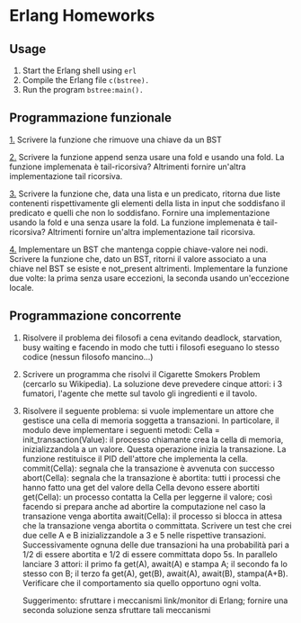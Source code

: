 # Erlang Homeworks

## Usage
1. Start the Erlang shell using `erl`
2. Compile the Erlang file `c(bstree).`
3. Run the program `bstree:main().`

## Programmazione funzionale

[1.](https://github.com/MisterDev/epp-homeworks/blob/master/erlang/bstree.erl#L20) Scrivere la funzione che rimuove una chiave da un BST

[2.](https://github.com/MisterDev/epp-homeworks/blob/master/erlang/bstree.erl#L26) Scrivere la funzione append senza usare una fold e usando una fold.
   La funzione implemenata è tail-ricorsiva? Altrimenti fornire un'altra
   implementazione tail ricorsiva.

[3.](https://github.com/MisterDev/epp-homeworks/blob/master/erlang/list.erl#L14) Scrivere la funzione che, data una lista e un predicato, ritorna due
   liste contenenti rispettivamente gli elementi della lista in input che
   soddisfano il predicato e quelli che non lo soddisfano. Fornire una
   implementazione usando la fold e una senza usare la fold.
   La funzione implemenata è tail-ricorsiva? Altrimenti fornire un'altra
   implementazione tail ricorsiva.

[4.](https://github.com/MisterDev/epp-homeworks/blob/master/erlang/sbstree.erl#L22) Implementare un BST che mantenga coppie chiave-valore nei nodi.
   Scrivere la funzione che, dato un BST, ritorni il valore associato a una
   chiave nel BST se esiste e not_present altrimenti. Implementare la funzione
   due volte: la prima senza usare eccezioni, la seconda usando un'eccezione
   locale.
   
## Programmazione concorrente
1. Risolvere il problema dei filosofi a cena evitando deadlock, starvation,
   busy waiting e facendo in modo che tutti i filosofi eseguano lo stesso
   codice (nessun filosofo mancino...)
2. Scrivere un programma che risolvi il Cigarette Smokers Problem (cercarlo
   su Wikipedia). La soluzione deve prevedere cinque attori: i 3 fumatori,
   l'agente che mette sul tavolo gli ingredienti e il tavolo.
3. Risolvere il seguente problema: si vuole implementare un attore che
   gestisce una cella di memoria soggetta a transazioni. In particolare,
   il modulo deve implementare i seguenti metodi:
   Cella = init_transaction(Value):
        il processo chiamante crea la cella di memoria, inizializzandola a
        un valore. Questa operazione inizia la transazione. La funzione
        restituisce il PID dell'attore che implementa la cella.
   commit(Cella):
        segnala che la transazione è avvenuta con successo
   abort(Cella):
        segnala che la transazione è abortita: tutti i processi che hanno
        fatto una get del valore della Cella devono essere abortiti
   get(Cella):
        un processo contatta la Cella per leggerne il valore;
        così facendo si prepara anche ad abortire la computazione nel caso
        la transazione venga abortita
   await(Cella):
        il processo si blocca in attesa che la transazione venga abortita
        o committata.
   Scrivere un test che crei due celle A e B inizializzandole a 3 e 5 nelle
   rispettive transazioni. Successivamente ognuna delle due transazioni ha una
   probabilità pari a 1/2 di essere abortita e 1/2 di essere committata dopo 5s.
   In parallelo lanciare 3 attori: il primo fa get(A), await(A) e stampa A;
   il secondo fa lo stesso con B; il terzo fa get(A), get(B), await(A),
   await(B), stampa(A+B). Verificare che il comportamento sia quello opportuno
   ogni volta.
   
   Suggerimento: sfruttare i meccanismi link/monitor di Erlang; fornire una
   seconda soluzione senza sfruttare tali meccanismi
